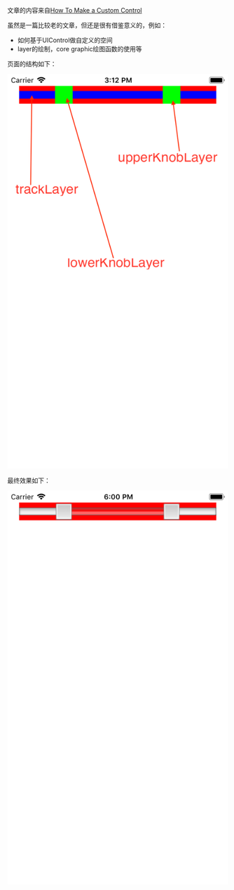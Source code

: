 文章的内容来自[How To Make a Custom Control](https://www.raywenderlich.com/36288/how-to-make-a-custom-control)

虽然是一篇比较老的文章，但还是很有借鉴意义的，例如：

+ 如何基于UIControl做自定义的空间
+ layer的绘制，core graphic绘图函数的使用等

页面的结构如下：

![页面的结构](https://github.com/winfredzen/iOS-Drawing/blob/master/UIControl/images/1.png)

最终效果如下：

![最终效果](https://github.com/winfredzen/iOS-Drawing/blob/master/UIControl/images/2.png)
